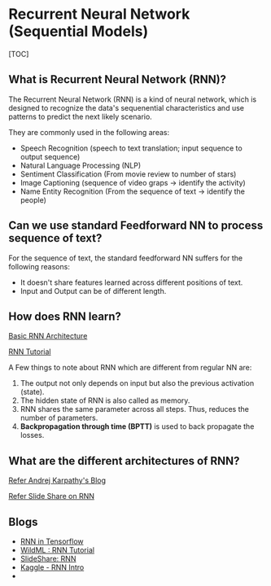 # Recurrent Neural Network (Sequential Models)

[TOC]

## What is Recurrent Neural Network (RNN)?

The Recurrent Neural Network (RNN) is a kind of neural network, which is designed to recognize the data's sequenential characteristics and use patterns to predict the next likely scenario.

They are commonly used in the following areas:

* Speech Recognition (speech to text translation; input sequence to output sequence)
* Natural Language Processing (NLP)
* Sentiment Classification (From movie review to number of stars)
* Image Captioning (sequence of video graps -> identify the activity)
* Name Entity Recognition (From the sequence of text -> identify the people)

## Can we use standard Feedforward NN to process sequence of text?

For the sequence of  text, the standard feedforward NN suffers for the following reasons:

* It doesn't share features learned across different positions of text.
* Input and Output can be of different length.

## How does RNN learn?

[Basic RNN Architecture](https://images.app.goo.gl/2F6VKAHsir2SMsaa7)

[RNN Tutorial](<http://www.wildml.com/2015/09/recurrent-neural-networks-tutorial-part-1-introduction-to-rnns/>)

A Few things to note about RNN which are different from regular NN are:

1. The output not only depends on input but also the previous activation (state). 
2. The hidden state of RNN is also called as memory.
3. RNN shares the same parameter across all steps. Thus, reduces the number of parameters.
4. **Backpropagation through time (BPTT)** is used to back propagate the losses.

## What are the different architectures of RNN?

[Refer Andrej Karpathy's Blog](<http://karpathy.github.io/2015/05/21/rnn-effectiveness/>)

[Refer Slide Share on RNN](<https://www.slideshare.net/ananth/recurrent-neural-networks-lstm-and-gru>)



## Blogs

* [RNN in Tensorflow](<https://r2rt.com/recurrent-neural-networks-in-tensorflow-i.html>)
* [WildML : RNN Tutorial](<http://www.wildml.com/2015/09/recurrent-neural-networks-tutorial-part-1-introduction-to-rnns/>)
* [SlideShare: RNN](<https://www.slideshare.net/ananth/recurrent-neural-networks-lstm-and-gru>)
* [Kaggle - RNN Intro](<https://www.kaggle.com/honeysingh/intro-to-recurrent-neural-networks-lstm-gru>)
* 